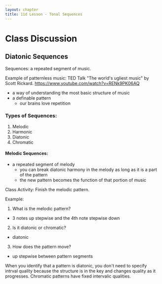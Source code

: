 ```yaml
---
layout: chapter
title: 11d Lesson - Tonal Sequences
---
```

# Class Discussion

## Diatonic Sequences

Sequences: a repeated segment of music.

Example of patternless music:
TED Talk "The world's ugliest music" by Scott Rickard.
https://www.youtube.com/watch?v=RENk9PK06AQ

- a way of understanding the most basic structure of music
- a definable pattern
  - our brains love repetition

### Types of Sequences:
1. Melodic
2. Harmonic
3. Diatonic
4. Chromatic

#### Melodic Sequences:
- a repeated segment of melody
  - you can break diatonic harmony in the melody as long as it is a part of the pattern
  - the new pattern becomes the function of that portion of music

Class Activity: Finish the melodic pattern.

Example:
1. What is the melodic pattern?
  - 3 notes up stepwise and the 4th note stepwise down
2. Is it diatonic or chromatic?
  - diatonic
3. How does the pattern move?
  - up stepwise between pattern segments
 
When you identify that a pattern is diatonic, you don't need to specify intrval quality because the structure is in the key and changes quality as it progresses. 
Chromatic patterns have fixed intervalic qualities. 

 
 
  
